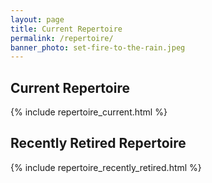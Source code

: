 ```yaml
---
layout: page
title: Current Repertoire
permalink: /repertoire/
banner_photo: set-fire-to-the-rain.jpeg
---
```


## Current Repertoire

{% include repertoire_current.html %}

## Recently Retired Repertoire

{% include repertoire_recently_retired.html %}
